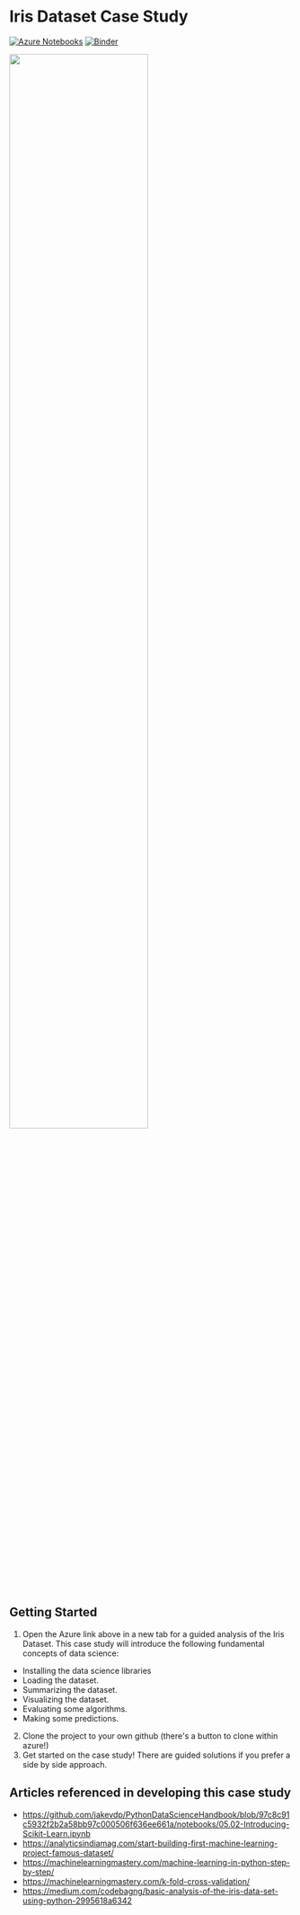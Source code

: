 # Iris Dataset Case Study
[![Azure Notebooks](https://notebooks.azure.com/launch.svg)](https://notebooks.azure.com/shyezroni/projects/iris-analysis)
[![Binder](https://mybinder.org/badge_logo.svg)](https://mybinder.org/v2/gh/ezronis/iris-analysis/master?urlpath=lab)

<img src="https://mk0analyticsindf35n9.kinstacdn.com/wp-content/uploads/2018/02/iris-machinelearning.png" width=70%>

## Getting Started
1. Open the Azure link above in a new tab for a guided analysis of the Iris Dataset. This case study will introduce the following fundamental concepts of data science: 
* Installing the data science libraries
* Loading the dataset.
* Summarizing the dataset.
* Visualizing the dataset.
* Evaluating some algorithms.
* Making some predictions.
2. Clone the project to your own github (there's a button to clone within azure!)
3. Get started on the case study! There are guided solutions if you prefer a side by side approach.

## Articles referenced in developing this case study
* https://github.com/jakevdp/PythonDataScienceHandbook/blob/97c8c91c5932f2b2a58bb97c000506f636ee661a/notebooks/05.02-Introducing-Scikit-Learn.ipynb
* https://analyticsindiamag.com/start-building-first-machine-learning-project-famous-dataset/
* https://machinelearningmastery.com/machine-learning-in-python-step-by-step/
* https://machinelearningmastery.com/k-fold-cross-validation/
* https://medium.com/codebagng/basic-analysis-of-the-iris-data-set-using-python-2995618a6342
